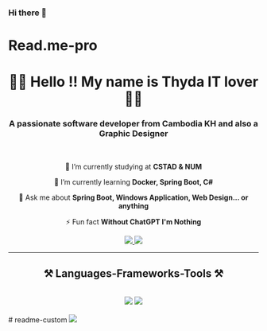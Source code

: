 ### Hi there 👋
# Read.me-pro
<h1 align="center">👋🏻 Hello !! My name is Thyda IT lover👋🏻</h1> 
<h3 align="center">A passionate software developer from Cambodia KH and also a Graphic Designer</h3>

<br/>

<div align="center">
 
 🔭 I’m currently studying at **CSTAD & NUM**
 
 🌱 I’m currently learning **Docker, Spring Boot, C#**

💬 Ask me about **Spring Boot, Windows Application, Web Design... or anything**

⚡️ Fun fact **Without ChatGPT I'm Nothing**

 </div>
 
<div align="center"> 
  <a href="mailto:mengseu2004@gmail.com">
    <img src="https://img.shields.io/badge/Gmail-333333?style=for-the-badge&logo=gmail&logoColor=red" />
  </a>
  <a href="https://github.com/MengseuThoeng" target="_blank">
     <img src="https://img.shields.io/badge/Portfolio-FF5722?style=for-the-badge&logo=todoist&logoColor=white" target="_blank" /> <!-- sqlite, safari, google-chrome are other good icon options -->
  </a>
</div>

 <hr/>
 
<h2 align="center">⚒ Languages-Frameworks-Tools ⚒</h2>
<br/>
<div align="center">
    <img src="https://skillicons.dev/icons?i=react,bootstrap,mui,html,css,vscode,github,figma,tailwind,git,discord,ai" />
    <img src="https://skillicons.dev/icons?i=nodejs,javascript,typescript,cpp,cs,java,nextjs,mysql,idea,ps,pr,postman,ae" /><br>
</div>

<br/>
# readme-custom
<img src= "https://i.pinimg.com/236x/1e/a7/12/1ea7122b37c6e5cd2ae18dc995a1dc30.jpg" / >


